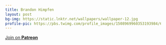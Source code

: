 ```yaml
---	
title: Brandon Himpfen	
layout: post	
bg-img: https://static.lnktr.net/wallpapers/wallpaper-12.jpg
profile-pic: https://pbs.twimg.com/profile_images/1508969960353193984/6b3eux_h_400x400.jpg
---	
```


  <div class="links">	
    <a href="https://brandon.tiny.us/patreon" class="btn btn-outline-danger btn-lg btn-block">Join on <strong>Patreon</strong></a>
  </div>
